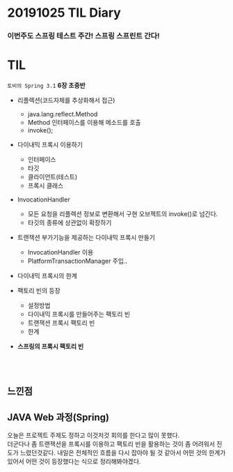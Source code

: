 # 20191025 TIL Diary

 ### 이번주도 스프링 테스트 주간! 스프링 스프린트 간다!

# **TIL** <br>

`토비의 Spring 3.1` **6장 초중반**
- 리플렉션(코드자체를 추상화해서 접근)
     - java.lang.reflect.Method
     - Method 인터페이스를 이용해 메소드를 호출
     - invoke();
- 다이내믹 프록시 이용하기
     - 인터페이스
     - 타깃
     - 클라이언트(테스트)
     - 프록시 클래스
- InvocationHandler
     - 모든 요청을 리플렉션 정보로 변환해서 구현 오브젝트의 invoke()로 넘긴다.
     - 타깃의 종류에 상관없이 확장하기

- 트랜잭션 부가기능을 제공하는 다이내믹 프록시 만들기
     - InvocationHandler 이용
     - PlatformTransactionManager 주입..
- 다이내믹 프록시의 한계
- 팩토리 빈의 등장
     - 설정방법
     - 다이내믹 프록시를 만들어주는 팩토리 빈
     - 트랜잭션 프록시 팩토리 빈
     - 한계
- **스프링의 프록시 팩토리 빈**

  <br><br>

## **느낀점** <br>
## JAVA Web 과정(Spring)
오늘은 프로젝트 주제도 정하고 이것저것 회의를 한다고 많이 못했다.<br>
더군다나 좀 트랜잭션을 프록시를 이용하고 팩토리 빈을 활용하는 것이 좀 어려워서 진도가 느렸던것같다. 내일은 전체적인 흐름을 다시 잡아야 될 것 같아서 어떤 것의 한계가 있어서 어떤 것이 등장했다는 식으로 정리해봐야겠다.